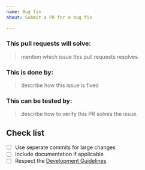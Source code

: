 ```yaml
---
name: Bug fix
about: Submit a PR for a bug fix

---
```


### This pull requests will solve:

> mention which issue this pull requests resolves.

### This is done by:

> describe how this issue is fixed


### This can be tested by:

> describe how to verify this PR solves the issue.


## Check list

- [ ] Use seperate commits for large changes
- [ ] Include documentation if applicable
- [ ] Respect the [Development Guidelines](https://lexicon.readthedocs.io/en/rewrite/development/code-guidelines.html)
